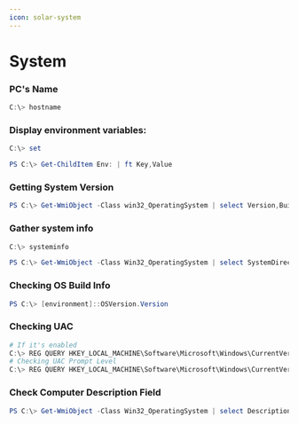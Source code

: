```yaml
---
icon: solar-system
---
```


# System

### **PC's Name**

```powershell
C:\> hostname
```

### **Display environment variables:**

```powershell
C:\> set
```

```powershell
PS C:\> Get-ChildItem Env: | ft Key,Value
```

### **Getting System Version**

```powershell
PS C:\> Get-WmiObject -Class win32_OperatingSystem | select Version,BuildNumber
```

### **Gather system info**

```powershell
C:\> systeminfo
```

```powershell
PS C:\> Get-WmiObject -Class Win32_OperatingSystem | select SystemDirectory,BuildNumber,SerialNumber,Version | ft
```

### **Checking OS Build Info**

```powershell
PS C:\> [environment]::OSVersion.Version
```

### **Checking UAC**

```powershell
# If it's enabled
C:\> REG QUERY HKEY_LOCAL_MACHINE\Software\Microsoft\Windows\CurrentVersion\Policies\System\ /v EnableLUA
# Checking UAC Prompt Level
C:\> REG QUERY HKEY_LOCAL_MACHINE\Software\Microsoft\Windows\CurrentVersion\Policies\System\ /v ConsentPromptBehaviorAdmin
```

### **Check Computer Description Field**

```powershell
PS C:\> Get-WmiObject -Class Win32_OperatingSystem | select Description
```
